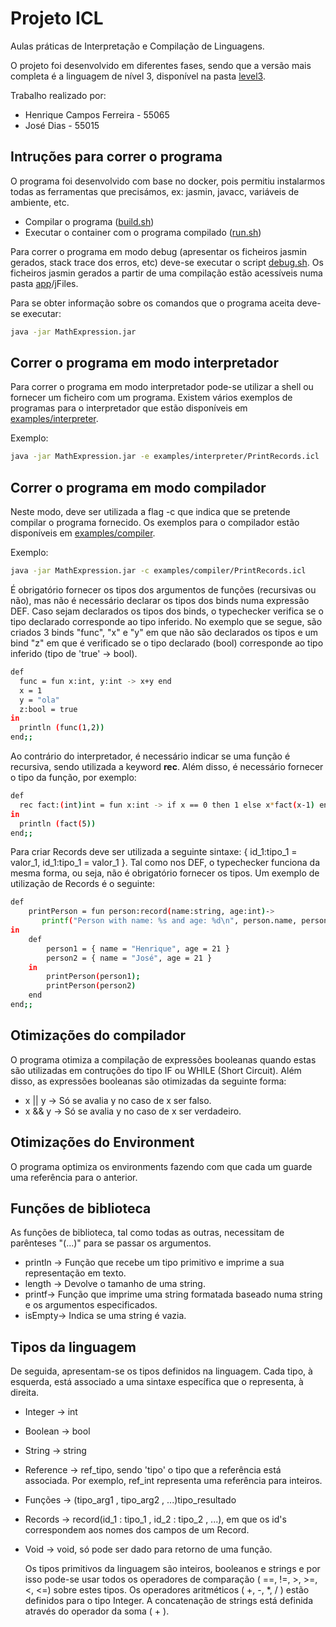 # Projeto ICL

Aulas práticas de Interpretação e Compilação de Linguagens.

O projeto foi desenvolvido em diferentes fases, sendo que a versão mais completa é a linguagem de nível 3, disponível na pasta [level3](https://github.com/henriquej-0904/icl-aulas/tree/main/level3).

Trabalho realizado por:

- Henrique Campos Ferreira - 55065
- José Dias - 55015


## Intruções para correr o programa

O programa foi desenvolvido com base no docker, pois permitiu instalarmos todas as ferramentas que precisámos, ex: jasmin, javacc, variáveis de ambiente, etc.

- Compilar o programa ([build.sh](https://github.com/henriquej-0904/icl-aulas/blob/main/level3/build.sh))
- Executar o container com o programa compilado ([run.sh](https://github.com/henriquej-0904/icl-aulas/blob/main/level3/run.sh))

Para correr o programa em modo debug (apresentar os ficheiros jasmin gerados, stack trace dos erros, etc) deve-se executar o script [debug.sh](https://github.com/henriquej-0904/icl-aulas/blob/main/level3/debug.sh). Os ficheiros jasmin gerados a partir de uma compilação estão acessíveis numa pasta [app](https://github.com/henriquej-0904/icl-aulas/tree/main/level3/app)/jFiles.

Para se obter informação sobre os comandos que o programa aceita deve-se executar:
```bash
java -jar MathExpression.jar

```
  
## Correr o programa em modo interpretador

Para correr o programa em modo interpretador pode-se utilizar a shell ou fornecer um ficheiro com um programa. Existem vários exemplos de programas para o interpretador que estão disponíveis em [examples/interpreter](https://github.com/henriquej-0904/icl-aulas/tree/main/level3/app/examples/interpreter).
  
Exemplo:
```bash
java -jar MathExpression.jar -e examples/interpreter/PrintRecords.icl

```
## Correr o programa em modo compilador
  
Neste modo, deve ser utilizada a flag -c que indica que se pretende compilar o programa fornecido. Os exemplos para o compilador estão disponíveis em [examples/compiler](https://github.com/henriquej-0904/icl-aulas/tree/main/level3/app/examples/compiler).

Exemplo:
```bash
java -jar MathExpression.jar -c examples/compiler/PrintRecords.icl

```

É obrigatório fornecer os tipos dos argumentos de funções (recursivas ou não), mas não é necessário declarar os tipos dos binds numa expressão DEF. Caso sejam declarados os tipos dos binds, o typechecker verifica se o tipo declarado corresponde ao tipo inferido. No exemplo que se segue, são criados 3 binds "func", "x" e "y" em que não são declarados os tipos e um bind "z" em que é verificado se o tipo declarado (bool) corresponde ao tipo inferido (tipo de 'true' -> bool).


```bash
def
  func = fun x:int, y:int -> x+y end
  x = 1
  y = "ola"
  z:bool = true
in
  println (func(1,2))
end;;

```
  
Ao contrário do interpretador, é necessário indicar se uma função é recursiva, sendo utilizada a keyword **rec**. Além disso, é necessário fornecer o tipo da função, por exemplo:
  
```bash
def
  rec fact:(int)int = fun x:int -> if x == 0 then 1 else x*fact(x-1) end end
in
  println (fact(5))
end;;

```

Para criar Records deve ser utilizada a seguinte sintaxe: { id_1:tipo_1 = valor_1, id_1:tipo_1 = valor_1 }. Tal como nos DEF, o typechecker funciona da mesma forma, ou seja, não é obrigatório fornecer os tipos. Um exemplo de utilização de Records é o seguinte:

```bash
def
    printPerson = fun person:record(name:string, age:int)->
       printf("Person with name: %s and age: %d\n", person.name, person.age) end
in
    def
        person1 = { name = "Henrique", age = 21 }
        person2 = { name = "José", age = 21 }
    in
        printPerson(person1);
        printPerson(person2)
    end
end;;

```

## Otimizações do compilador

O programa otimiza a compilação de expressões booleanas quando estas são utilizadas em contruções do tipo IF ou WHILE (Short Circuit). Além disso, as expressões booleanas são otimizadas da seguinte forma:

- x || y -> Só se avalia y no caso de x ser falso.
- x && y -> Só se avalia y no caso de x ser verdadeiro.

## Otimizações do Environment
O programa optimiza os environments fazendo com que cada um guarde uma referência para o anterior.

## Funções de biblioteca

As funções de biblioteca, tal como todas as outras, necessitam de parênteses "(...)" para se passar os argumentos.

- println -> Função que recebe um tipo primitivo e imprime a sua representação em texto.
- length -> Devolve o tamanho de uma string.
- printf->  Função que imprime uma string formatada baseado numa string e os argumentos especificados.
- isEmpty-> Indica se uma string é vazia.

## Tipos da linguagem
De seguida, apresentam-se os tipos definidos na linguagem. Cada tipo, à esquerda, está associado a uma sintaxe específica que o representa, à direita.

- Integer -> int
- Boolean -> bool
- String -> string
- Reference -> ref_tipo, sendo 'tipo' o tipo que a referência está associada. Por exemplo, ref_int representa uma referência para inteiros.
- Funções -> (tipo_arg1 , tipo_arg2 , ...)tipo_resultado
- Records -> record(id_1 : tipo_1 , id_2 : tipo_2 , ...), em que os id's correspondem aos nomes dos campos de um Record.
- Void -> void, só pode ser dado para retorno de uma função.
  
  Os tipos primitivos da linguagem são inteiros, booleanos e strings e por isso pode-se usar todos os operadores de comparação ( ==, !=, >, >=, <, <=) sobre estes tipos.
  Os operadores aritméticos ( +, -, \*, / ) estão definidos para o tipo Integer.
  A concatenação de strings está definida através do operador da soma ( + ).
  
  
  
  
  
  
  
  
  
  
  
  
